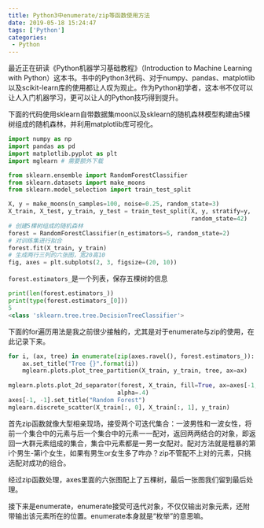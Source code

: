 ```yaml
---
title: Python3中enumerate/zip等函数使用方法
date: 2019-05-18 15:24:47
tags: ['Python']
categories:
 - Python
---
```

最近正在研读《Python机器学习基础教程》（Introduction to Machine Learning with Python）这本书。书中的Python3代码、对于numpy、pandas、matplotlib以及scikit-learn库的使用都让人叹为观止。作为Python初学者，这本书不仅可以让人入门机器学习，更可以让人的Python技巧得到提升。

下面的代码使用sklearn自带数据集moon以及sklearn的随机森林模型构建由5棵树组成的随机森林，并利用matplotlib库可视化。

```python
import numpy as np
import pandas as pd
import matplotlib.pyplot as plt
import mglearn # 需要额外下载

from sklearn.ensemble import RandomForestClassifier
from sklearn.datasets import make_moons
from sklearn.model_selection import train_test_split

X, y = make_moons(n_samples=100, noise=0.25, random_state=3)
X_train, X_test, y_train, y_test = train_test_split(X, y, stratify=y, 
                                                    random_state=42)
# 创建5棵树组成的随机森林
forest = RandomForestClassifier(n_estimators=5, random_state=2)
# 对训练集进行拟合
forest.fit(X_train, y_train)
# 生成两行三列的六张图，宽20高10
fig, axes = plt.subplots(2, 3, figsize=(20, 10))
```

`forest.estimators_`是一个列表，保存五棵树的信息
```python
print(len(forest.estimators_))
print(type(forest.estimators_[0]))
5
<class 'sklearn.tree.tree.DecisionTreeClassifier'>
```

下面的for遍历用法是我之前很少接触的，尤其是对于enumerate与zip的使用，在此记录下来。

```python
for i, (ax, tree) in enumerate(zip(axes.ravel(), forest.estimators_)):
    ax.set_title("Tree {}".format(i))
    mglearn.plots.plot_tree_partition(X_train, y_train, tree, ax=ax)
    
mglearn.plots.plot_2d_separator(forest, X_train, fill=True, ax=axes[-1, -1],
                               alpha=.4)
axes[-1, -1].set_title("Random Forest")
mglearn.discrete_scatter(X_train[:, 0], X_train[:, 1], y_train)
```

首先zip函数就像大型相亲现场，接受两个可迭代集合：一波男性和一波女性，将前一个集合中的元素与后一个集合中的元素一一配对，返回两两结合的对象，即返回一大群元素组成的集合，集合中元素都是一男一女配对。配对方法就是粗暴的第i个男生-第i个女生，如果有男生or女生多了咋办？zip不管配不上对的元素，只挑选配对成功的组合。

经过zip函数处理，axes里面的六张图配上了五棵树，最后一张图我们留到最后处理。

接下来是enumerate，enumerate接受可迭代对象，不仅仅输出对象元素，还附带输出该元素所在的位置。enumerate本身就是“枚举”的意思嘛。